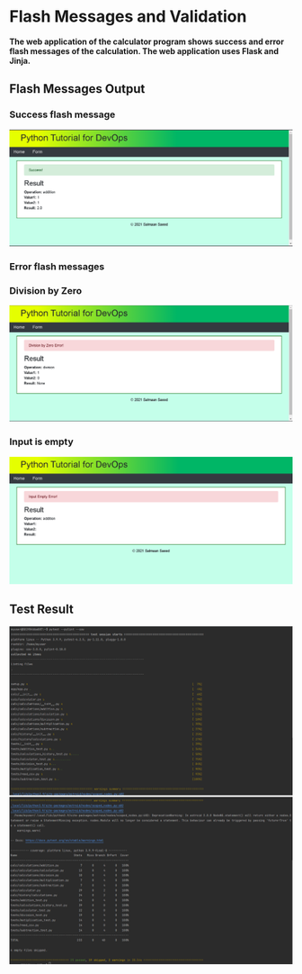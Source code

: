 # Flash Messages and Validation

**The web application of the calculator program shows success 
and error flash messages of the calculation. The web application 
uses Flask and Jinja.**

## Flash Messages Output
### Success flash message
![](images/success_flash_message.png)
### Error flash messages
### Division by Zero
![](images/error_flash_message_division_by_zero.png)
### Input is empty
![](images/error_flash_message_empty_input.png)

## Test Result
![](images/test_result_part_1.png)
![](images/test_result_part_2.png)
